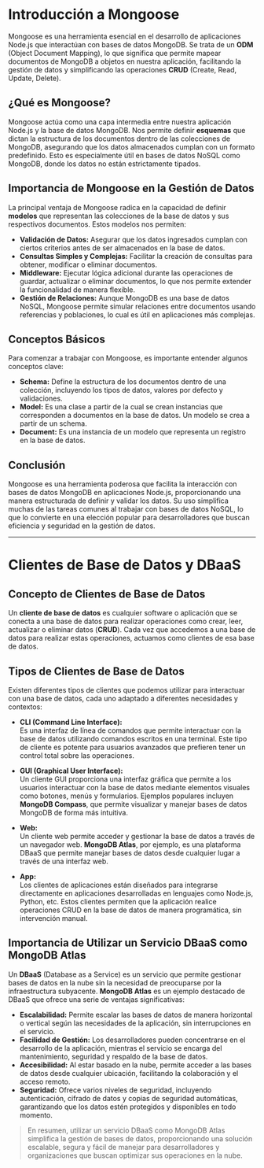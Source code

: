 # Introducción a Mongoose

Mongoose es una herramienta esencial en el desarrollo de aplicaciones Node.js que interactúan con bases de datos MongoDB. Se trata de un **ODM** (Object Document Mapping), lo que significa que permite mapear documentos de MongoDB a objetos en nuestra aplicación, facilitando la gestión de datos y simplificando las operaciones **CRUD** (Create, Read, Update, Delete).

## ¿Qué es Mongoose?

Mongoose actúa como una capa intermedia entre nuestra aplicación Node.js y la base de datos MongoDB. Nos permite definir **esquemas** que dictan la estructura de los documentos dentro de las colecciones de MongoDB, asegurando que los datos almacenados cumplan con un formato predefinido. Esto es especialmente útil en bases de datos NoSQL como MongoDB, donde los datos no están estrictamente tipados.

## Importancia de Mongoose en la Gestión de Datos

La principal ventaja de Mongoose radica en la capacidad de definir **modelos** que representan las colecciones de la base de datos y sus respectivos documentos. Estos modelos nos permiten:

- **Validación de Datos:** Asegurar que los datos ingresados cumplan con ciertos criterios antes de ser almacenados en la base de datos.
- **Consultas Simples y Complejas:** Facilitar la creación de consultas para obtener, modificar o eliminar documentos.
- **Middleware:** Ejecutar lógica adicional durante las operaciones de guardar, actualizar o eliminar documentos, lo que nos permite extender la funcionalidad de manera flexible.
- **Gestión de Relaciones:** Aunque MongoDB es una base de datos NoSQL, Mongoose permite simular relaciones entre documentos usando referencias y poblaciones, lo cual es útil en aplicaciones más complejas.

## Conceptos Básicos

Para comenzar a trabajar con Mongoose, es importante entender algunos conceptos clave:

- **Schema:** Define la estructura de los documentos dentro de una colección, incluyendo los tipos de datos, valores por defecto y validaciones.
- **Model:** Es una clase a partir de la cual se crean instancias que corresponden a documentos en la base de datos. Un modelo se crea a partir de un schema.
- **Document:** Es una instancia de un modelo que representa un registro en la base de datos.

## Conclusión

Mongoose es una herramienta poderosa que facilita la interacción con bases de datos MongoDB en aplicaciones Node.js, proporcionando una manera estructurada de definir y validar los datos. Su uso simplifica muchas de las tareas comunes al trabajar con bases de datos NoSQL, lo que lo convierte en una elección popular para desarrolladores que buscan eficiencia y seguridad en la gestión de datos.

---

# Clientes de Base de Datos y DBaaS

## Concepto de Clientes de Base de Datos

Un **cliente de base de datos** es cualquier software o aplicación que se conecta a una base de datos para realizar operaciones como crear, leer, actualizar o eliminar datos (**CRUD**). Cada vez que accedemos a una base de datos para realizar estas operaciones, actuamos como clientes de esa base de datos.

## Tipos de Clientes de Base de Datos

Existen diferentes tipos de clientes que podemos utilizar para interactuar con una base de datos, cada uno adaptado a diferentes necesidades y contextos:

- **CLI (Command Line Interface):**  
   Es una interfaz de línea de comandos que permite interactuar con la base de datos utilizando comandos escritos en una terminal. Este tipo de cliente es potente para usuarios avanzados que prefieren tener un control total sobre las operaciones.

- **GUI (Graphical User Interface):**  
   Un cliente GUI proporciona una interfaz gráfica que permite a los usuarios interactuar con la base de datos mediante elementos visuales como botones, menús y formularios. Ejemplos populares incluyen **MongoDB Compass**, que permite visualizar y manejar bases de datos MongoDB de forma más intuitiva.

- **Web:**  
   Un cliente web permite acceder y gestionar la base de datos a través de un navegador web. **MongoDB Atlas**, por ejemplo, es una plataforma DBaaS que permite manejar bases de datos desde cualquier lugar a través de una interfaz web.

- **App:**  
   Los clientes de aplicaciones están diseñados para integrarse directamente en aplicaciones desarrolladas en lenguajes como Node.js, Python, etc. Estos clientes permiten que la aplicación realice operaciones CRUD en la base de datos de manera programática, sin intervención manual.

## Importancia de Utilizar un Servicio DBaaS como MongoDB Atlas

Un **DBaaS** (Database as a Service) es un servicio que permite gestionar bases de datos en la nube sin la necesidad de preocuparse por la infraestructura subyacente. **MongoDB Atlas** es un ejemplo destacado de DBaaS que ofrece una serie de ventajas significativas:

- **Escalabilidad:** Permite escalar las bases de datos de manera horizontal o vertical según las necesidades de la aplicación, sin interrupciones en el servicio.
- **Facilidad de Gestión:** Los desarrolladores pueden concentrarse en el desarrollo de la aplicación, mientras el servicio se encarga del mantenimiento, seguridad y respaldo de la base de datos.
- **Accesibilidad:** Al estar basado en la nube, permite acceder a las bases de datos desde cualquier ubicación, facilitando la colaboración y el acceso remoto.
- **Seguridad:** Ofrece varios niveles de seguridad, incluyendo autenticación, cifrado de datos y copias de seguridad automáticas, garantizando que los datos estén protegidos y disponibles en todo momento.

> En resumen, utilizar un servicio DBaaS como MongoDB Atlas simplifica la gestión de bases de datos, proporcionando una solución escalable, segura y fácil de manejar para desarrolladores y organizaciones que buscan optimizar sus operaciones en la nube.
